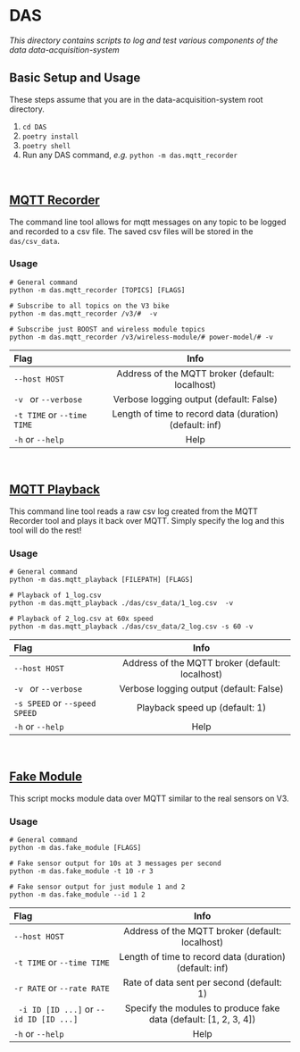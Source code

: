 # DAS

*This directory contains scripts to log and test various components of the data data-acquisition-system*



## Basic Setup and Usage
These steps assume that you are in the data-acquisition-system root directory.
1. `cd DAS`
2. `poetry install`
3. `poetry shell`
4. Run any DAS command, _e.g._ `python -m das.mqtt_recorder`

<br/>

## [MQTT Recorder](/DAS/das/mqtt_recorder.py)
The command line tool allows for mqtt messages on any topic to be logged and recorded to a csv file. The saved csv files will be stored in the `das/csv_data`. 

### Usage
```
# General command
python -m das.mqtt_recorder [TOPICS] [FLAGS]

# Subscribe to all topics on the V3 bike
python -m das.mqtt_recorder /v3/#  -v

# Subscribe just BOOST and wireless module topics
python -m das.mqtt_recorder /v3/wireless-module/# power-model/# -v
```

| Flag                       |                          Info                           |
| :------------------------- | :-----------------------------------------------------: |
| `--host HOST`              |     Address of the MQTT broker (default: localhost)     |
| `-v ` or `--verbose`       |         Verbose logging output (default: False)         |
| `-t TIME` or `--time TIME` | Length of time to record data (duration) (default: inf) |
| `-h` or `--help`           |                          Help                           |

<br/>

## [MQTT Playback](/DAS/das/mqtt_playback.py)
This command line tool reads a raw csv log created from the MQTT Recorder tool and plays it back over MQTT. Simply specify the log and this tool will do the rest!

### Usage
```
# General command
python -m das.mqtt_playback [FILEPATH] [FLAGS]

# Playback of 1_log.csv
python -m das.mqtt_playback ./das/csv_data/1_log.csv  -v

# Playback of 2_log.csv at 60x speed 
python -m das.mqtt_playback ./das/csv_data/2_log.csv -s 60 -v
```

| Flag                          |                      Info                       |
| :---------------------------- | :---------------------------------------------: |
| `--host HOST`                 | Address of the MQTT broker (default: localhost) |
| `-v ` or `--verbose`          |     Verbose logging output (default: False)     |
| `-s SPEED` or `--speed SPEED` |         Playback speed up (default: 1)          |
| `-h` or `--help`              |                      Help                       |

<br/>

## [Fake Module](/DAS/das/fake_module.py)
This script mocks module data over MQTT similar to the real sensors on V3.

### Usage
```
# General command
python -m das.fake_module [FLAGS]

# Fake sensor output for 10s at 3 messages per second
python -m das.fake_module -t 10 -r 3

# Fake sensor output for just module 1 and 2
python -m das.fake_module --id 1 2
```

| Flag                                    |                               Info                               |
| :-------------------------------------- | :--------------------------------------------------------------: |
| `--host HOST`                           |         Address of the MQTT broker (default: localhost)          |
| `-t TIME` or `--time TIME`              |     Length of time to record data (duration) (default: inf)      |
| `-r RATE` or `--rate RATE`              |            Rate of data sent per second (default: 1)             |
| ` -i ID [ID ...]` or `--id ID [ID ...]` | Specify the modules to produce fake data (default: [1, 2, 3, 4]) |
| `-h` or `--help`                        |                               Help                               |




